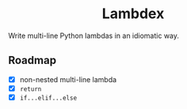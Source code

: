 <h1 style="text-align: center">Lambdex</h1>

Write multi-line Python lambdas in an idiomatic way.

## Roadmap

 - [x] non-nested multi-line lambda
 - [x] `return`
 - [x] `if...elif...else`